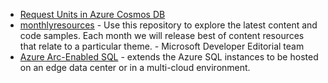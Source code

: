 - [Request Units in Azure Cosmos DB](https://docs.microsoft.com/en-us/azure/cosmos-db/request-units)
- [monthlyresources](https://github.com/microsoft/monthlyresources) - Use this repository to explore the latest content and code samples. Each month we will release best of content resources that relate to a particular theme. - Microsoft Developer Editorial team
- [Azure Arc-Enabled SQL](https://www.infoq.com/news/2021/07/azure-arc-enabled-sql/?utm_source=email&utm_medium=editorial&utm_campaign=SpecialNL&utm_content=09022021&forceSponsorshipId=0c079c92-b3b1-476a-a823-4b01de108ad7a) - extends the Azure SQL instances to be hosted on an edge data center or in a multi-cloud environment.
